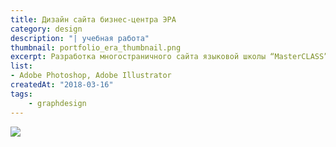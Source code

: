 ```yaml
---
title: Дизайн сайта бизнес-центра ЭРА
category: design
description: "| учебная работа"
thumbnail: portfolio_era_thumbnail.png
excerpt: Разработка многостраничного сайта языковой школы “MasterCLASS”. Реализованы адаптивность, многоязычность, поиск по сайту, интерактивная карта, форма обратнойсвязи, кастомные типы поля, кастомные типы записи.
list:
- Adobe Photoshop, Adobe Illustrator
createdAt: "2018-03-16"
tags:
	- graphdesign
---
```


<div class="full">

![](/portfolio/portfolio_era_img_001.jpg)

</div>

